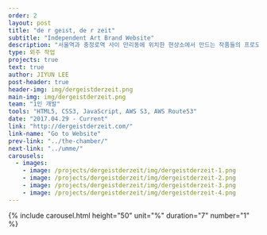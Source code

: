 ```yaml
---
order: 2
layout: post
title: "de r geist, de r zeit"
subtitle: "Independent Art Brand Website"
description: "서울역과 충정로역 사이 만리동에 위치한 현상소에서 만드는 작품들의 프로모션 웹페이지입니다. Comme des garcons 공식 홈페이지를 모티브삼아 작업했습니다."
type: 외주 작업
projects: true
text: true
author: JIYUN LEE
post-header: true
header-img: img/dergeistderzeit.png
main-img: img/dergeistderzeit.png
team: "1인 개발"
tools: "HTML5, CSS3, JavaScript, AWS S3, AWS Route53"
date: "2017.04.29 - Current"
link: "http://dergeistderzeit.com/"
link-name: "Go to Website"
prev-link: "../the-chamber/"
next-link: "../umme/"
carousels:
  - images: 
    - image: /projects/dergeistderzeit/img/dergeistderzeit-1.png
    - image: /projects/dergeistderzeit/img/dergeistderzeit-2.png
    - image: /projects/dergeistderzeit/img/dergeistderzeit-3.png
    - image: /projects/dergeistderzeit/img/dergeistderzeit-4.png
---
```


{% include carousel.html height="50" unit="%" duration="7" number="1" %}
